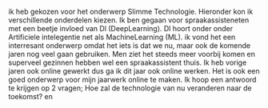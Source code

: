 ik heb gekozen voor het onderwerp Slimme Technologie. Hieronder kon ik verschillende onderdelen kiezen. Ik ben gegaan voor spraakassisteneten met een beetje invloed van Dl (DeepLearning). Dl hoort onder onder Artificiele intelegentie net als MachineLearning (ML). ik vond het een interresant onderwerp omdat het iets is dat we nu, maar ook de komende jaren nog veel gaan gebruiken. Men ziet het steeds meer voorbij komen en superveel gezinnen hebben wel een spraakassistent thuis.
Ik heb vorige jaren ook online gewerkt dus ga ik dit jaar ook online werken. Het is ook een goed onderwerp voor mijn jaarwerk online te maken.
Ik hoop een antwoord te krijgen op 2 vragen; Hoe zal de technologie van nu veranderen naar de toekomst? en 
